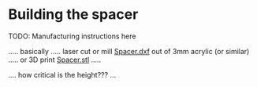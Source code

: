 # Building the spacer

TODO: Manufacturing instructions here

..... basically ..... laser cut or mill [Spacer.dxf](../v1/Individual%20parts/Spacer.dxf) out of 3mm acrylic (or similar) ..... or 3D print [Spacer.stl](../v1/Individual%20parts/Spacer.stl) .....

.... how critical is the height??? ...
